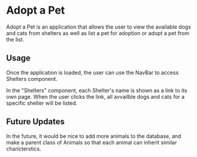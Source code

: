 # Adopt a Pet

Adopt a Pet is an application that allows the user to view the available dogs and cats from shelters as well as list a pet for adoption or adopt a pet from the list.

## Usage

Once the application is loaded, the user can use the NavBar to access Shelters component.

In the "Shelters" component, each Shelter's name is shown as a link to its own page. When the user clicks the link, all avvailble dogs and cats for a specific shelter will be listed.

## Future Updates

In the future, it would be nice to add more animals to the database, and make a parent class of Animals so that each animal can inherit similar charicterstics.



